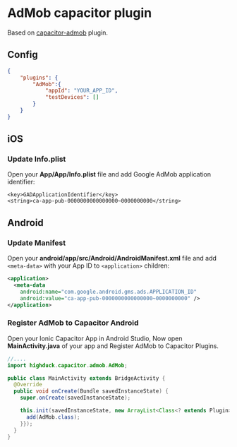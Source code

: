 # AdMob capacitor plugin

Based on [capacitor-admob](https://github.com/rahadur/capacitor-admob) plugin.

## Config

```json
{
    "plugins": {
        "AdMob":{
            "appId": "YOUR_APP_ID",
            "testDevices": []
        }
    }
}
``` 


## iOS

### Update **Info.plist**

Open your **App/App/Info.plist** file and add Google AdMob application identifier:

```plist
<key>GADApplicationIdentifier</key>
<string>ca-app-pub-0000000000000000~0000000000</string>
```

## Android

### Update Manifest

Open your **android/app/src/Android/AndroidManifest.xml** file and add `<meta-data>` with your App ID to `<application>` children:

```xml
<application>
  <meta-data
    android:name="com.google.android.gms.ads.APPLICATION_ID" 
    android:value="ca-app-pub-0000000000000000~0000000000" />
</application>
```

### Register AdMob to Capacitor Android

Open your Ionic Capacitor App in Android Studio, Now open **MainActivity.java** of your app and Register AdMob to Capacitor Plugins.

```java
//....
import highduck.capacitor.admob.AdMob;

public class MainActivity extends BridgeActivity {
  @Override
  public void onCreate(Bundle savedInstanceState) {
    super.onCreate(savedInstanceState);

    this.init(savedInstanceState, new ArrayList<Class<? extends Plugin>>() {{
      add(AdMob.class);
    }});
  }
}
```
